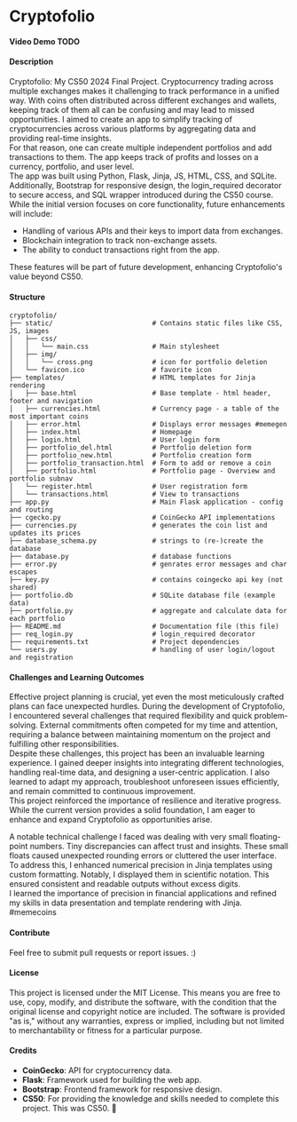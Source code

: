 # Cryptofolio
#### Video Demo TODO
#### Description
Cryptofolio: My CS50 2024 Final Project.
Cryptocurrency trading across multiple exchanges makes it challenging to track performance in a unified way. With coins often distributed across different exchanges and wallets, keeping track of them all can be confusing and may lead to missed opportunities.
I aimed to create an app to simplify tracking of cryptocurrencies across various platforms by aggregating data and providing real-time insights.<br>
For that reason, one can create multiple independent portfolios and add transactions to them. The app keeps track of profits and losses on a currency, portfolio, and user level.<br>
The app was built using Python, Flask, Jinja, JS, HTML, CSS, and SQLite. Additionally, Bootstrap for responsive design, the login_required decorator to secure access, and SQL wrapper introduced during the CS50 course.
While the initial version focuses on core functionality, future enhancements will include:
* Handling of various APIs and their keys to import data from exchanges.
* Blockchain integration to track non-exchange assets.
* The ability to conduct transactions right from the app.

These features will be part of future development, enhancing Cryptofolio's value beyond CS50.

#### Structure
```
cryptofolio/
├── static/                         # Contains static files like CSS, JS, images
│   ├── css/
│   │   └── main.css                # Main stylesheet
│   ├── img/
│   │   └── cross.png               # icon for portfolio deletion
│   └── favicon.ico                 # favorite icon
├── templates/                      # HTML templates for Jinja rendering
│   ├── base.html                   # Base template - html header, footer and navigation
│   ├── currencies.html             # Currency page - a table of the most important coins
│   ├── error.html                  # Displays error messages #memegen
│   ├── index.html                  # Homepage
│   ├── login.html                  # User login form
│   ├── portfolio_del.html          # Portfolio deletion form
│   ├── portfolio_new.html          # Portfolio creation form
│   ├── portfolio_transaction.html  # Form to add or remove a coin
│   ├── portfolio.html              # Portfolio page - Overview and portfolio subnav
│   └── register.html               # User registration form
│   └── transactions.html           # View to transactions
├── app.py                          # Main Flask application - config and routing
├── cgecko.py                       # CoinGecko API implementations
├── currencies.py                   # generates the coin list and updates its prices
├── database_schema.py              # strings to (re-)create the database
├── database.py                     # database functions
├── error.py                        # genrates error messages and char escapes
├── key.py                          # contains coingecko api key (not shared)
├── portfolio.db                    # SQLite database file (example data)
├── portfolio.py                    # aggregate and calculate data for each portfolio
├── README.md                       # Documentation file (this file)
├── req_login.py                    # login_required decorator
├── requirements.txt                # Project dependencies
└── users.py                        # handling of user login/logout and registration
```

#### Challenges and Learning Outcomes
Effective project planning is crucial, yet even the most meticulously crafted plans can face unexpected hurdles. During the development of Cryptofolio, I encountered several challenges that required flexibility and quick problem-solving. External commitments often competed for my time and attention, requiring a balance between maintaining momentum on the project and fulfilling other responsibilities.<br>
Despite these challenges, this project has been an invaluable learning experience. I gained deeper insights into integrating different technologies, handling real-time data, and designing a user-centric application. I also learned to adapt my approach, troubleshoot unforeseen issues efficiently, and remain committed to continuous improvement.<br>
This project reinforced the importance of resilience and iterative progress. While the current version provides a solid foundation, I am eager to enhance and expand Cryptofolio as opportunities arise.

A notable technical challenge I faced was dealing with very small floating-point numbers. Tiny discrepancies can affect trust and insights. These small floats caused unexpected rounding errors or cluttered the user interface.<br>
To address this, I enhanced numerical precision in Jinja templates using custom formatting. Notably, I displayed them in scientific notation. This ensured consistent and readable outputs without excess digits.<br>
I learned the importance of precision in financial applications and refined my skills in data presentation and template rendering with Jinja. #memecoins

#### Contribute
Feel free to submit pull requests or report issues. :)

#### License
This project is licensed under the MIT License. This means you are free to use, copy, modify, and distribute the software, with the condition that the original license and copyright notice are included. The software is provided "as is," without any warranties, express or implied, including but not limited to merchantability or fitness for a particular purpose.

#### Credits
- **CoinGecko**: API for cryptocurrency data.
- **Flask**: Framework used for building the web app.
- **Bootstrap**: Frontend framework for responsive design.
- **CS50**: For providing the knowledge and skills needed to complete this project. This was CS50. 🦆
